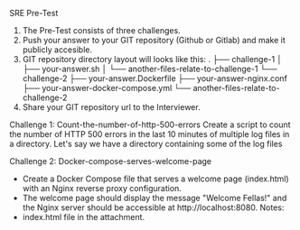 SRE Pre-Test
1. The Pre-Test consists of three challenges.
2. Push your answer to your GIT repository (Github or Gitlab) and make it publicly
accesible.
3. GIT repository directory layout will looks like this:
.
├── challenge-1
│ ├── your-answer.sh
│ └── another-files-relate-to-challenge-1 └── challenge-2
├── your-answer.Dockerfile
├── your-answer-nginx.conf
├── your-answer-docker-compose.yml
└── another-files-relate-to-challenge-2
4. Share your GIT repository url to the Interviewer.

Challenge 1: Count-the-number-of-http-500-errors
Create a script to count the number of HTTP 500 errors in the last 10 minutes of multiple log files in a directory. Let's say we have a directory containing some of the log files

Challenge 2: Docker-compose-serves-welcome-page
- Create a Docker Compose file that serves a welcome page (index.html) with an Nginx reverse proxy configuration.
- The welcome page should display the message "Welcome Fellas!" and the Nginx server should be accessible at http://localhost:8080.
Notes:
- index.html file in the attachment.

